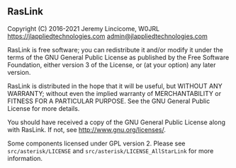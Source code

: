 ## RasLink
Copyright (C) 2016-2021  Jeremy Lincicome, W0JRL
<https://jlappliedtechnologies.com> <admin@jlappliedtechnologies.com>

RasLink is free software; you can redistribute it and/or modify
it under the terms of the GNU General Public License as published by
the Free Software Foundation, either version 3 of the License, or
(at your option) any later version.

RasLink is distributed in the hope that it will be useful,
but WITHOUT ANY WARRANTY; without even the implied warranty of
MERCHANTABILITY or FITNESS FOR A PARTICULAR PURPOSE.  See the
GNU General Public License for more details.

You should have received a copy of the GNU General Public License
along with RasLink.  If not, see <http://www.gnu.org/licenses/>.

Some components licensed under GPL version 2.
Please see `src/asterisk/LICENSE` and `src/asterisk/LICENSE_AllStarLink` for more information.
